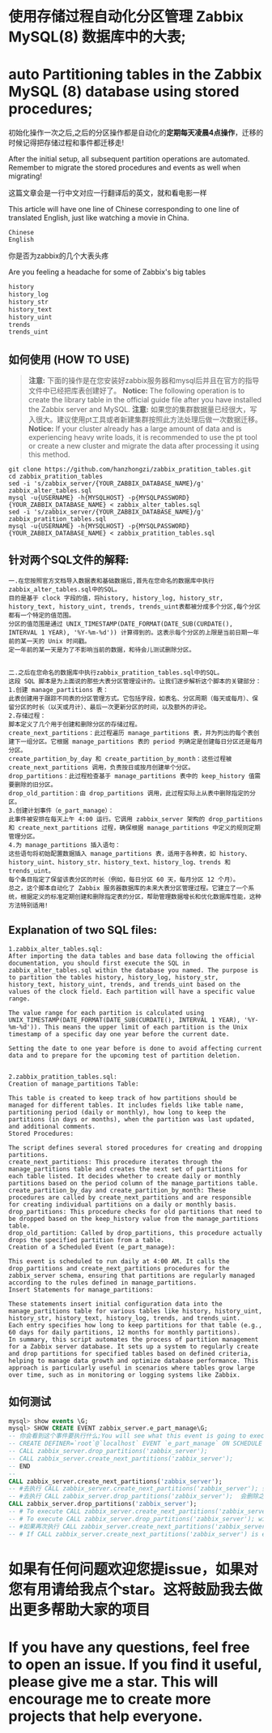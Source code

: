 # 使用存储过程自动化分区管理 Zabbix MySQL(8) 数据库中的大表;
# auto Partitioning tables in the Zabbix MySQL (8) database using stored procedures;


初始化操作一次之后,之后的分区操作都是自动化的**定期每天凌晨4点操作**，迁移的时候记得把存储过程和事件都迁移走!

After the initial setup, all subsequent partition operations are automated. Remember to migrate the stored procedures and events as well when migrating!


这篇文章会是一行中文对应一行翻译后的英文，就和看电影一样

This article will have one line of Chinese corresponding to one line of translated English, just like watching a movie in China.

```text
Chinese
English
```

你是否为zabbix的几个大表头疼

Are you feeling a headache for some of Zabbix's big tables

```sql
history     
history_log 
history_str 
history_text
history_uint
trends     
trends_uint 
```

## 如何使用 (HOW TO USE)
> **注意:** 下面的操作是在您安装好zabbix服务器和mysql后并且在官方的指导文件中已经把库表创建好了。
> **Notice:** The following operation is to create the library table in the official guide file after you have installed the Zabbix server and MySQL.
> **注意:** 如果您的集群数据量已经很大，写入很大。建议使用pt工具或者新建集群按照此方法处理后做一次数据迁移。
> **Notice:** If your cluster already has a large amount of data and is experiencing heavy write loads, it is recommended to use the pt tool or create a new cluster and migrate the data after processing it using this method.

```shell
git clone https://github.com/hanzhongzi/zabbix_pratition_tables.git
cd zabbix_pratition_tables
sed -i 's/zabbix_server/{YOUR_ZABBIX_DATABASE_NAME}/g' zabbix_alter_tables.sql
mysql -u{USERNAME} -h{MYSQLHOST} -p{MYSQLPASSWORD}  {YOUR_ZABBIX_DATABASE_NAME} < zabbix_alter_tables.sql
sed -i 's/zabbix_server/{YOUR_ZABBIX_DATABASE_NAME}/g' zabbix_pratition_tables.sql
mysql -u{USERNAME} -h{MYSQLHOST} -p{MYSQLPASSWORD}  {YOUR_ZABBIX_DATABASE_NAME} < zabbix_pratition_tables.sql
```

## 针对两个SQL文件的解释:
```text
一.在您按照官方文档导入数据表和基础数据后,首先在您命名的数据库中执行zabbix_alter_tables.sql中的SQL。
目的是基于 clock 字段的值，将history, history_log, history_str, history_text, history_uint, trends, trends_uint表都被分成多个分区,每个分区都有一个特定的值范围。
分区的值范围是通过 UNIX_TIMESTAMP(DATE_FORMAT(DATE_SUB(CURDATE(), INTERVAL 1 YEAR), '%Y-%m-%d')) 计算得到的。这表示每个分区的上限是当前日期一年前的某一天的 Unix 时间戳。
定一年前的某一天是为了不影响当前的数据，和待会儿测试删除分区。


二.之后在您命名的数据库中执行zabbix_pratition_tables.sql中的SQL。
这段 SQL 脚本是为上面说的那些大表分区管理设计的。让我们逐步解析这个脚本的关键部分：
1.创建 manage_partitions 表：
此表创建用于跟踪不同表的分区管理方式。它包括字段，如表名、分区周期（每天或每月）、保留分区的时长（以天或月计）、最后一次更新分区的时间，以及额外的评论。
2.存储过程：
脚本定义了几个用于创建和删除分区的存储过程。
create_next_partitions：此过程遍历 manage_partitions 表，并为列出的每个表创建下一组分区。它根据 manage_partitions 表的 period 列确定是创建每日分区还是每月分区。
create_partition_by_day 和 create_partition_by_month：这些过程被 create_next_partitions 调用，负责按日或按月创建单个分区。
drop_partitions：此过程检查基于 manage_partitions 表中的 keep_history 值需要删除的旧分区。
drop_old_partition：由 drop_partitions 调用，此过程实际上从表中删除指定的分区。
3.创建计划事件（e_part_manage）：
此事件被安排在每天上午 4:00 运行。它调用 zabbix_server 架构的 drop_partitions 和 create_next_partitions 过程，确保根据 manage_partitions 中定义的规则定期管理分区。
4.为 manage_partitions 插入语句：
这些语句将初始配置数据插入 manage_partitions 表，适用于各种表，如 history、history_uint、history_str、history_text、history_log、trends 和 trends_uint。
每个条目指定了保留该表分区的时长（例如，每日分区 60 天，每月分区 12 个月）。
总之，这个脚本自动化了 Zabbix 服务器数据库的未来大表分区管理过程。它建立了一个系统，根据定义的标准定期创建和删除指定表的分区，帮助管理数据增长和优化数据库性能，这种方法特别适用!
```
## Explanation of two SQL files:
```text
1.zabbix_alter_tables.sql:
After importing the data tables and base data following the official documentation, you should first execute the SQL in zabbix_alter_tables.sql within the database you named. The purpose is to partition the tables history, history_log, history_str, history_text, history_uint, trends, and trends_uint based on the values of the clock field. Each partition will have a specific value range.

The value range for each partition is calculated using UNIX_TIMESTAMP(DATE_FORMAT(DATE_SUB(CURDATE(), INTERVAL 1 YEAR), '%Y-%m-%d')). This means the upper limit of each partition is the Unix timestamp of a specific day one year before the current date.

Setting the date to one year before is done to avoid affecting current data and to prepare for the upcoming test of partition deletion.


2.zabbix_pratition_tables.sql:
Creation of manage_partitions Table:

This table is created to keep track of how partitions should be managed for different tables. It includes fields like table name, partitioning period (daily or monthly), how long to keep the partitions (in days or months), when the partition was last updated, and additional comments.
Stored Procedures:

The script defines several stored procedures for creating and dropping partitions.
create_next_partitions: This procedure iterates through the manage_partitions table and creates the next set of partitions for each table listed. It decides whether to create daily or monthly partitions based on the period column of the manage_partitions table.
create_partition_by_day and create_partition_by_month: These procedures are called by create_next_partitions and are responsible for creating individual partitions on a daily or monthly basis.
drop_partitions: This procedure checks for old partitions that need to be dropped based on the keep_history value from the manage_partitions table.
drop_old_partition: Called by drop_partitions, this procedure actually drops the specified partition from a table.
Creation of a Scheduled Event (e_part_manage):

This event is scheduled to run daily at 4:00 AM. It calls the drop_partitions and create_next_partitions procedures for the zabbix_server schema, ensuring that partitions are regularly managed according to the rules defined in manage_partitions.
Insert Statements for manage_partitions:

These statements insert initial configuration data into the manage_partitions table for various tables like history, history_uint, history_str, history_text, history_log, trends, and trends_uint.
Each entry specifies how long to keep partitions for that table (e.g., 60 days for daily partitions, 12 months for monthly partitions).
In summary, this script automates the process of partition management for a Zabbix server database. It sets up a system to regularly create and drop partitions for specified tables based on defined criteria, helping to manage data growth and optimize database performance. This approach is particularly useful in scenarios where tables grow large over time, such as in monitoring or logging systems like Zabbix.
```

## 如何测试
``` sql
mysql> show events \G;
mysql> SHOW CREATE EVENT zabbix_server.e_part_manage\G;
-- 你会看到这个事件要执行什么;You will see what this event is going to execute."
-- CREATE DEFINER=`root`@`localhost` EVENT `e_part_manage` ON SCHEDULE EVERY 1 DAY STARTS '2021-02-19 04:00:00' ON COMPLETION PRESERVE ENABLE COMMENT 'Creating and dropping partitions' DO BEGIN
-- CALL zabbix_server.drop_partitions('zabbix_server');
-- CALL zabbix_server.create_next_partitions('zabbix_server');
-- END
--
CALL zabbix_server.create_next_partitions('zabbix_server');
-- #去执行 CALL zabbix_server.create_next_partitions('zabbix_server'); 会在我们上面说的未来会很大很头疼的表中新建一个分区~，日期是今天正常滴可以有数据写入进来。
-- #去执行 CALL zabbix_server.drop_partitions('zabbix_server');  会删除之前咱们在 zabbix_alter_tables.sql 中增加的表分区。
CALL zabbix_server.drop_partitions('zabbix_server');
-- # To execute CALL zabbix_server.create_next_partitions('zabbix_server'); which will create a new partition in the tables we discussed earlier that are going to be large and troublesome in the future~. The date is today and data can normally be written into it.
-- # To execute CALL zabbix_server.drop_partitions('zabbix_server'); will delete the table partitions we added earlier in zabbix_alter_tables.sql.
-- #如果再次执行 CALL zabbix_server.create_next_partitions('zabbix_server'); 会报错各个表的分区已经新建了。
-- # If CALL zabbix_server.create_next_partitions('zabbix_server') is executed again, it will throw an error stating that the partitions for each table have already been created.
```

# 如果有任何问题欢迎您提issue，如果对您有用请给我点个star。这将鼓励我去做出更多帮助大家的项目
# If you have any questions, feel free to open an issue. If you find it useful, please give me a star. This will encourage me to create more projects that help everyone.

